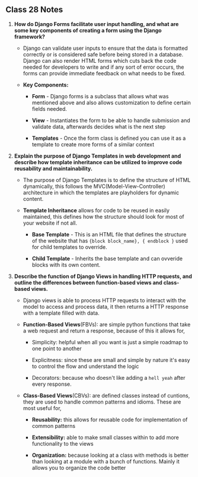 ## Class 28 Notes

1. **How do Django Forms facilitate user input handling, and what are some key components of creating a form using the Django framework?**

    - Django can validate user inputs to ensure that the data is formatted correctly or is considered safe before being stored in a database. Django can also render HTML forms which cuts back the code needed for developers to write and if any sort of error occurs, the forms can provide immediate feedback on what needs to be fixed.
    
    - **Key Components:**
        - **Form** - Django forms is a subclass that allows what was mentioned above and also allows customization to define certain fields needed.

        - **View** - Instantiates the form to be able to handle submission and validate data, afterwards decides what is the next step

        - **Templates** - Once the form class is defined you can use it as a template to create more forms of a similar context

2. **Explain the purpose of Django Templates in web development and describe how template inheritance can be utilized to improve code reusability and maintainability.**

    - The purpose of Django Templates is to define the structure of HTML dynamically, this follows the MVC(Model-View-Controller) architecture in which the templates are playholders for dynamic content.

    - **Template Inheritance** allows for code to be reused in easily maintained, this defines how the structure should look for most of your website if not all.

        - **Base Template** - This is an HTML file that defines the structure of the website that has `{block block_name}, { endblock }` used for child templates to override.

        - **Child Template** - Inherits the base template and can ovveride blocks with its own content.

3. **Describe the function of Django Views in handling HTTP requests, and outline the differences between function-based views and class-based views.**

    - Django views is able to process HTTP requests to interact with the model to access and process data, it then returns a HTTP response with a template filled with data.

    - **Function-Based Views**(FBVs): are simple python functions that take a web request and return a response, because of this it allows for,
        - Simplicity: helpful when all you want is just a simple roadmap to one point to another

        - Explicitness: since these are small and simple by nature it's easy to control the flow and understand the logic

        - Decorators: because who doesn't like adding a `hell yeah` after every response.

    - **Class-Based Views**(CBVs): are defined classes instead of cuntions, they are used to handle common patterns and idioms. These are most useful for,
        - **Reusability:** this allows for reusable code for implementation of common patterns

        - **Extensibility:** able to make small classes within to add more functionality to the views

        - **Organization:** because looking at a class with methods is better than looking at a module with a bunch of functions. Mainly it allows you to organize the code better
